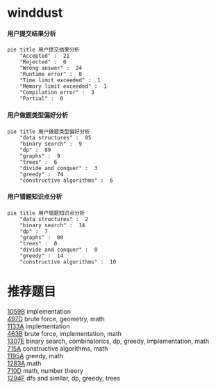 # winddust

<!-- tabs:start -->



#### **用户提交结果分析**

```mermaid
pie title 用户提交结果分析
    "Accepted" :  21
    "Rejected" :  0
    "Wrong answer" :  24
    "Runtime error" :  0
    "Time limit exceeded" :  1
    "Memory limit exceeded" :  1
    "Compilation error" :  3
    "Partial" :  0
```

#### **用户做题类型偏好分析**

```mermaid
pie title 用户做题类型偏好分析
    "data structures" :  85
    "binary search" :  9
    "dp" :  89
    "graphs" :  9
    "trees" :  6
    "divide and conquer" :  3
    "greedy" :  74
    "constructive algorithms" :  6
```
#### **用户错题知识点分析**

```mermaid
pie title 用户错题知识点分析
    "data structures" :  2
    "binary search" :  14
    "dp" :  7
    "graphs" :  00
    "trees" :  0
    "divide and conquer" :  0
    "greedy" :  14
    "constructive algorithms" :  10
```



<!-- tabs:end -->
# 推荐题目
[1059B](https://codeforces.com/contest/1059/problem/B)		implementation		  
[497D](https://codeforces.com/contest/497/problem/D)		brute force,
                        geometry,
                        math		  
[1133A](https://codeforces.com/contest/1133/problem/A)		implementation		  
[463B](https://codeforces.com/contest/463/problem/B)		brute force,
                        implementation,
                        math		  
[1307E](https://codeforces.com/contest/1307/problem/E)		binary search,
                        combinatorics,
                        dp,
                        greedy,
                        implementation,
                        math		  
[715A](https://codeforces.com/contest/715/problem/A)		constructive algorithms,
                        math		  
[1195A](https://codeforces.com/contest/1195/problem/A)		greedy,
                        math		  
[1283A](https://codeforces.com/contest/1283/problem/A)		math		  
[710D](https://codeforces.com/contest/710/problem/D)		math,
                        number theory		  
[1294F](https://codeforces.com/contest/1294/problem/F)		dfs and similar,
                        dp,
                        greedy,
                        trees		  
